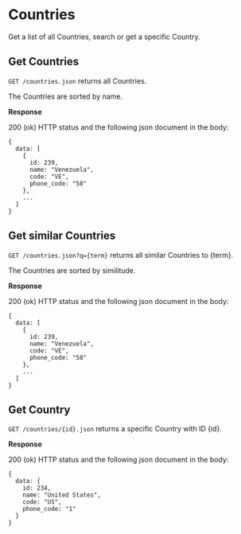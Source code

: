 Countries
=========

Get a list of all Countries, search or get a specific Country.

Get Countries
-------------

`GET /countries.json` returns all Countries.

The Countries are sorted by name.

**Response**

200 (ok) HTTP status and the following json document in the body:

```
{
  data: [
    {
      id: 239,
      name: "Venezuela",
      code: "VE",
      phone_code: "58"
    },
    ...
  ]
}
```

Get similar Countries
---------------------

`GET /countries.json?q={term}` returns all similar Countries to {term}.

The Countries are sorted by similitude.

**Response**

200 (ok) HTTP status and the following json document in the body:

```
{
  data: [
    {
      id: 239,
      name: "Venezuela",
      code: "VE",
      phone_code: "58"
    },
    ...
  ]
}
```

Get Country
-----------

`GET /countries/{id}.json` returns a specific Country with ID {id}.

**Response**

200 (ok) HTTP status and the following json document in the body:

```
{
  data: { 
    id: 234,
    name: "United States",
    code: "US",
    phone_code: "1"
  }
}
```